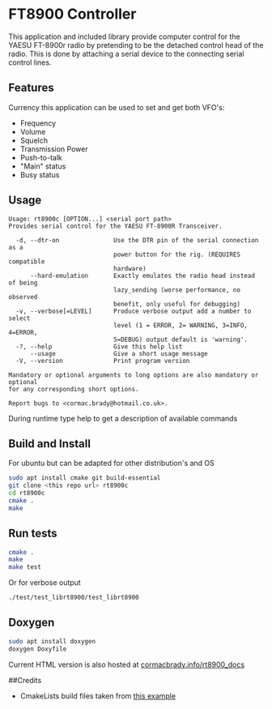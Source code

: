 # FT8900 Controller

This application and included library provide computer control for the YAESU FT-8900r radio by pretending to be the detached control head of the radio. 
This is done by attaching a serial device to the connecting serial control lines. 

## Features
Currency this application can be used to set and get both VFO's:
- Frequency
- Volume
- Squelch
- Transmission Power
- Push-to-talk
- "Main" status
- Busy status 

## Usage
```
Usage: rt8900c [OPTION...] <serial port path>
Provides serial control for the YAESU FT-8900R Transceiver.

  -d, --dtr-on               Use the DTR pin of the serial connection as a
                             power button for the rig. (REQUIRES compatible
                             hardware)
      --hard-emulation       Exactly emulates the radio head instead of being
                             lazy_sending (worse performance, no observed
                             benefit, only useful for debugging)
  -v, --verbose[=LEVEL]      Produce verbose output add a number to select
                             level (1 = ERROR, 2= WARNING, 3=INFO, 4=ERROR,
                             5=DEBUG) output default is 'warning'.
  -?, --help                 Give this help list
      --usage                Give a short usage message
  -V, --version              Print program version

Mandatory or optional arguments to long options are also mandatory or optional
for any corresponding short options.

Report bugs to <cormac.brady@hotmail.co.uk>.
```
During runtime type help to get a description of available commands 

## Build and Install
For ubuntu but can be adapted for other distribution's and OS
```bash
sudo apt install cmake git build-essential 
git clone <this repo url> rt8900c
cd rt8900c
cmake .
make
```

## Run tests
```bash
cmake .
make
make test
```
Or for verbose output
```bash
./test/test_librt8900/test_librt8900
```

## Doxygen
```bash
sudo apt install doxygen
doxygen Doxyfile
```
Current HTML version is also hosted at [cormacbrady.info/rt8900_docs](https://cormacbrady.info/rt8900_docs/)

##Credits
- CmakeLists build files taken from [this example](https://github.com/kaizouman/gtest-cmake-example)
